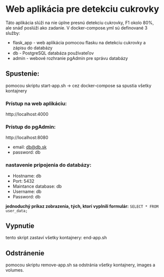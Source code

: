 # Web aplikácia pre detekciu cukrovky
Táto aplikácia slúži na nie úplne presnú detekciu cukrovky, F1 okolo 80%, ale snáď poslúži ako zadanie.
V docker-compose.yml sú definované 3 služby:
- flask_app - web aplikácia pomocou flasku na detekciu cukrovky a zápisu do databázy
- db - PostgreSQL databáza použivateľov
- admin - webové rozhranie pgAdmin pre správu databázy

## Spustenie:
pomocou skriptu start-app.sh -> cez docker-compose sa spustia všetky kontajnery

### Prístup na web aplikáciu:
http://localhost:4000  

### Prístup do pgAdmin:
http://localhost:8080
- email: db@db.sk
- password: db

### nastavenie pripojenia do databázy:
- Hostname: db
- Port: 5432
- Maintance database: db
- Username: db
- Password: db

**jednoduchý príkaz zobrazenia, tých, ktorí vyplnili formulár:**
`SELECT * FROM user_data;`

## Vypnutie
 tento skript zastaví všetky kontajnery: end-app.sh
 
## Odstránenie
 pomocou skriptu remove-app.sh sa odstránia všetky kontajnery, images a volumes.